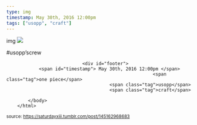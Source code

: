 ```yaml
---
type: img
timestamp: May 30th, 2016 12:00pm
tags: ["usopp", "craft"]
---
```

img
<img src="https://saturdayxiii.github.io/media/145162968683.jpg"/>
                                                                                          
#usopp’screw
 
                                    
                
                
                
                
                                <div id="footer">
                <span id="timestamp"> May 30th, 2016 12:00pm </span>
                                                          <span class="tag">one piece</span>
                                          <span class="tag">usopp</span>
                                          <span class="tag">craft</span>
                                                    
            </body>
        </html>

        
<small>source: https://saturdayxiii.tumblr.com/post/145162968683</small>
